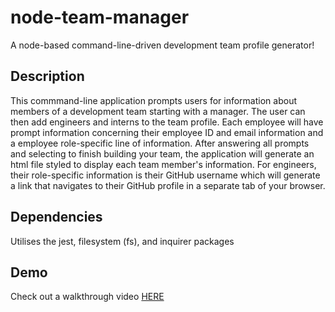 # node-team-manager
A node-based command-line-driven development team profile generator!

## Description
This commmand-line application prompts users for information about members of a development team starting with a manager.  The user can then add engineers and interns to the team profile.  Each employee will have prompt information concerning their employee ID and email information and a employee role-specific line of information.  After answering all prompts and selecting to finish building your team, the application will generate an html file styled to display each team member's information.  For engineers, their role-specific information is their GitHub username which will generate a link that navigates to their GitHub profile in a separate tab of your browser.

## Dependencies
Utilises the jest, filesystem (fs), and inquirer packages

## Demo
Check out a walkthrough video [HERE](https://drive.google.com/file/d/11Wyvijp1eoM11Vh7yZPr_76F4fjZ3EPE/view)